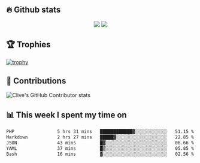## &#128293; Github stats

<!-- GitHub Readme Streak Stats - https://github.com/DenverCoder1/github-readme-streak-stats -->
<p align="center">

<picture>
  <source 
    srcset="https://github-readme-stats.vercel.app/api?username=clivewalkden&count_private=true&show_icons=true&theme=darcula"
    media="(prefers-color-scheme: dark)"
  />
  <source
    srcset="https://github-readme-stats.vercel.app/api?username=clivewalkden&count_private=true&show_icons=true&theme=calm"
    media="(prefers-color-scheme: light), (prefers-color-scheme: no-preference)"
  />
  <img src="https://github-readme-stats.vercel.app/api?username=clivewalkden&count_private=true&show_icons=true&theme=darcula" />
</picture>

<a href="https://git.io/streak-stats" target="_blank">
  <img src="http://github-readme-streak-stats.herokuapp.com?user=clivewalkden&theme=darcula&date_format=j%20M%5B%20Y%5D" />
</a>

</p>

## &#127942; Trophies
[![trophy](https://github-profile-trophy.vercel.app/?username=clivewalkden&theme=onedark)](https://github.com/clivewalkden/github-profile-trophy)

## &#129309; Contributions
![Clive's GitHub Contributor stats](https://github-contributor-stats.vercel.app/api?username=clivewalkden)

## &#128202; This week I spent my time on
<!--START_SECTION:waka-->

```txt
PHP                5 hrs 31 mins   ████████████▓░░░░░░░░░░░░   51.15 %
Markdown           2 hrs 27 mins   █████▓░░░░░░░░░░░░░░░░░░░   22.85 %
JSON               43 mins         █▓░░░░░░░░░░░░░░░░░░░░░░░   06.66 %
YAML               37 mins         █▒░░░░░░░░░░░░░░░░░░░░░░░   05.85 %
Bash               16 mins         ▓░░░░░░░░░░░░░░░░░░░░░░░░   02.56 %
```

<!--END_SECTION:waka-->
